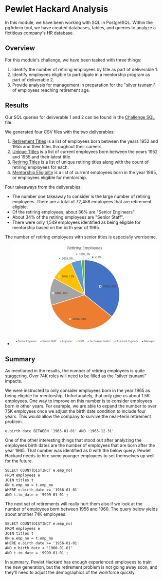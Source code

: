 # Pewlet Hackard Analysis
In this module, we have been working with SQL in PostgreSQL. Within the pgAdmin tool, we have created databases, tables, and queries to analyze a fictitious company's HR database.

## Overview
For this module's challenge, we have been tasked with three things:
1. Identify the number of retiring employees by title as part of deliverable 1.
2. Identify employees eligible to participate in a mentorship program as part of deliverable 2.
3. Provide analysis for management in preparation for the "silver tsunami" of employees reaching retirement age.

## Results
Our SQL queries for deliverable 1 and 2 can be found in the [Challenge SQL](Queries/Employee_Database_challenge.sql) file.

We generated four CSV files with the two deliverables:
1. [Retirement Titles](Data/retirement_titles.csv) is a list of employees born between the years 1952 and 1955 and their titles throughout their careers.
2. [Unique Titles](Data/unique_titles.csv) is a list of current employees born between the years 1952 and 1955 and their latest title.
3. [Retiring Titles](Data/retiring_titles.csv) is a list of unique retiring titles along with the count of retiring employees for each.
4. [Mentorship Eligibilty](Data/mentorship_eligibilty.csv) is a list of current employees born in the year 1965, or employees eligible for mentorship.

Four takeaways from the deliverables:
* The number one takeaway to consider is the large number of retiring employees. There are a total of 72,458 employees that are retirement eligible.
* Of the retiring employees, about 36% are "Senior Engineers".
* About 34% of the retiring employees are "Senior Staff".
* There were only 1,549 employees identified as being eligible for mentorship based on the birth year of 1965.

The number of retiring employees with senior titles is especially worrisome.
* ![Retiring Employees](RetiringEmployees.png)

## Summary
As mentioned in the results, the number of retiring employees is quite staggering. Over 74K roles will need to be filled as the "silver tsunami" impacts.

We were instructed to only consider employees born in the year 1965 as being eligible for mentorship. Unfortunately, that only give us about 1.5K employees. One way to improve on this number is to consider employees born in other years. For example, we are able to expand the number to over 75K employees once we adjust the birth date condition to include four years. This would allow the company to survive the near-term retirement problem.
```
e.birth_date BETWEEN '1965-01-01' AND '1965-12-31'
```

One of the other interesting things that stood out after analyzing the employees birth dates are the number of employees that are born after the year 1965. That number was identified as 0 with the below query. Pewlet Hackard needs to hire some younger employees to set themselves up well for the future.
```
SELECT COUNT(DISTINCT e.emp_no)
FROM employees e
JOIN titles t
ON e.emp_no = t.emp_no
WHERE e.birth_date >= '1966-01-01'
AND t.to_date = '9999-01-01';
```

The next set of retirements will really hurt them also if we look at the number of employees born between 1956 and 1960. The query below yields about another 74K employees.
```
SELECT COUNT(DISTINCT e.emp_no)
FROM employees e
JOIN titles t
ON e.emp_no = t.emp_no
WHERE e.birth_date >= '1956-01-01'
AND e.birth_date < '1960-01-01'
AND t.to_date = '9999-01-01';
```

In summary, Pewlet Hackard has enough experienced employees to train the new generation, but the retirement problem is not going away soon, and they'll need to adjust the demographics of the workforce quickly.
